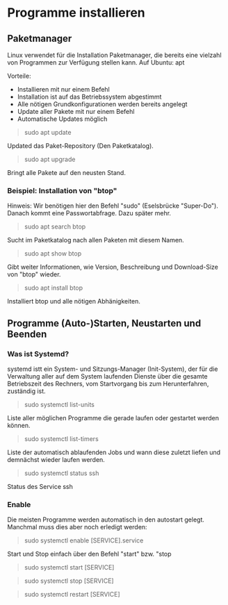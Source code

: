 # Programme installieren

## Paketmanager

Linux verwendet für die Installation Paketmanager, die bereits eine vielzahl von Programmen zur Verfügung stellen kann. Auf Ubuntu: apt

Vorteile:

- Installieren mit nur einem Befehl
- Installation ist auf das Betriebssystem abgestimmt
- Alle nötigen Grundkonfigurationen werden bereits angelegt
- Update aller Pakete mit nur einem Befehl
- Automatische Updates möglich

> sudo apt update

Updated das Paket-Repository (Den Paketkatalog).

> sudo apt upgrade

Bringt alle Pakete auf den neusten Stand.

### Beispiel: Installation von "btop"

Hinweis: Wir benötigen hier den Befehl "sudo" (Eselsbrücke "Super-Do"). Danach kommt eine Passwortabfrage. Dazu später mehr.

> sudo apt search btop

Sucht im Paketkatalog nach allen Paketen mit diesem Namen.

> sudo apt show btop

Gibt weiter Informationen, wie Version, Beschreibung und Download-Size von "btop" wieder.

> sudo apt install btop

Installiert btop und alle nötigen Abhänigkeiten.

## Programme (Auto-)Starten, Neustarten und Beenden


### Was ist Systemd?

systemd istt ein System- und Sitzungs-Manager (Init-System), der für die Verwaltung aller auf dem System laufenden Dienste über die gesamte Betriebszeit des Rechners, vom Startvorgang bis zum Herunterfahren, zuständig ist.

> sudo systemctl list-units

Liste aller möglichen Programme die gerade laufen oder gestartet werden können.

> sudo systemctl list-timers

Liste der automatisch ablaufenden Jobs und wann diese zuletzt liefen und demnächst wieder laufen werden.

> sudo systemctl status ssh

Status des Service ssh

### Enable

Die meisten Programme werden automatisch in den autostart gelegt. Manchmal muss dies aber noch erledigt werden:

> sudo systemctl enable [SERVICE].service

Start und Stop einfach über den Befehl "start" bzw. "stop

> sudo systemctl start [SERVICE]

> sudo systemctl stop [SERVICE]

> sudo systemctl restart [SERVICE]
